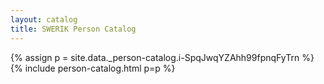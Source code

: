 ```yaml
---
layout: catalog
title: SWERIK Person Catalog
---
```

{% assign p = site.data._person-catalog.i-SpqJwqYZAhh99fpnqFyTrn %}
{% include person-catalog.html p=p %}

